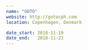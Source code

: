 ```yaml
---
name: "GOTO"
website: http://gotocph.com
location: Copenhagen, Denmark

date_start: 2018-11-19
date_end:   2018-11-23
---
```

